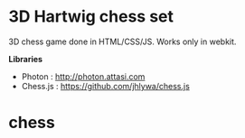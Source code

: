 3D Hartwig chess set
====================

3D chess game done in HTML/CSS/JS.
Works only in webkit.

**Libraries**

* Photon : http://photon.attasi.com
* Chess.js : https://github.com/jhlywa/chess.js
# chess
